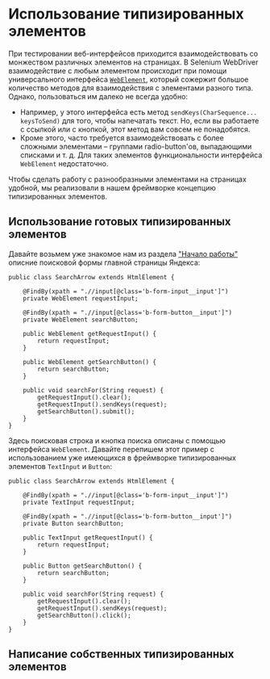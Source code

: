 Использование типизированных элементов
======================================

При тестировании веб-интерфейсов приходится взаимодействовать со монжеством различных элементов на страницах.
В Selenium WebDriver взаимодействие с любым элементом происходит при помощи универсального интерфейса
[`WebElement`](http://selenium.googlecode.com/svn/trunk/docs/api/java/org/openqa/selenium/WebElement.html), который 
сожержит большое количество методов для взаимодействия с элементами разного типа. Однако, пользоваться им далеко не 
всегда удобно: 
* Например, у этого интерфейса есть метод `sendKeys(CharSequence... keysToSend)` для того, чтобы 
напечатать текст. Но, если вы работаете с ссылкой или с кнопкой, этот метод вам совсем не понадобятся.
* Кроме этого, часто требуется взаимодействовать с более сложными элементами – группами radio-button'ов, выпадающими 
списками и т. д. Для таких элементов функциональности интерфейса `WebElement` недостаточно.

Чтобы сделать работу с разнообразными элементами на страницах удобной, мы реализовали в нашем фреймворке концепцию 
типизированных элементов.

Использование готовых типизированных элементов
----------------------------------------------
Давайте возьмем уже знакомое нам из раздела ["Начало работы"](https://github.com/yandex-qatools/htmlelements/blob/master/htmlelements-samples/docs/samples/gettingstarted.ru.md)
описние поисковой формы главной страницы Яндекса:

    public class SearchArrow extends HtmlElement {    
        
        @FindBy(xpath = ".//input[@class='b-form-input__input']")
        private WebElement requestInput;
    
        @FindBy(xpath = ".//input[@class='b-form-button__input']")
        private WebElement searchButton;
    
        public WebElement getRequestInput() {
            return requestInput;
        }
    
        public WebElement getSearchButton() {
            return searchButton;
        }
    
        public void searchFor(String request) {
            getRequestInput().clear();
            getRequestInput().sendKeys(request);
            getSearchButton().submit();
        }
    }

Здесь поисковая строка и кнопка поиска описаны с помощью интерфейса `WebElement`. Давайте перепишем этот пример с
использованием уже имеющихся в фреймворке типизированных элементов `TextInput` и `Button`:

    public class SearchArrow extends HtmlElement {

        @FindBy(xpath = ".//input[@class='b-form-input__input']")
        private TextInput requestInput;

        @FindBy(xpath = ".//input[@class='b-form-button__input']")
        private Button searchButton;

        public TextInput getRequestInput() {
            return requestInput;
        }

        public Button getSearchButton() {
            return searchButton;
        }

        public void searchFor(String request) {
            getRequestInput().clear();
            getRequestInput().sendKeys(request);
            getSearchButton().click();
        }
    }


Написание собственных типизированных элементов
----------------------------------------------




